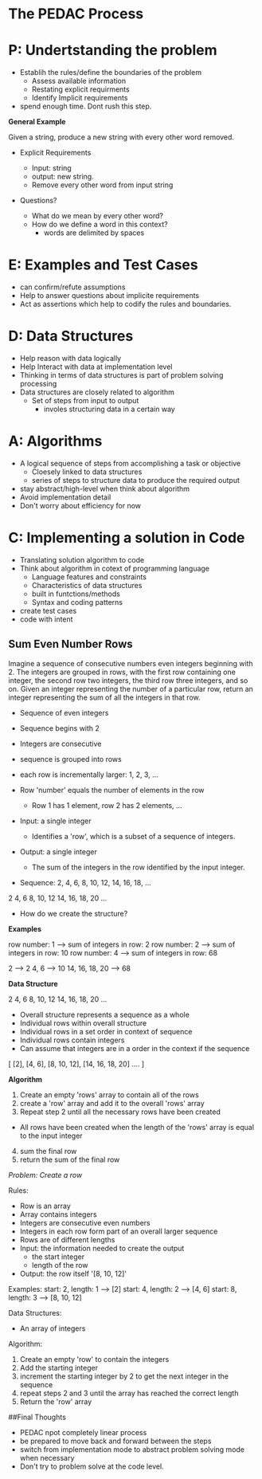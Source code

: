 # The PEDAC Process

# P: Undertstanding the problem

- Establih the rules/define the boundaries of the problem
  - Assess available information
  - Restating explicit requirments
  - Identify Implicit requirements
- spend enough time. Dont rush this step.

**General Example**

Given a string, produce a new string with every other word removed. 

- Explicit Requirements
  - Input: string
  - output: new string.
  - Remove every other word from input string

- Questions?
  - What do we mean by every other word?
  - How do we define a word in this context?
    - words are delimited by spaces

# E: Examples and Test Cases

- can confirm/refute assumptions
- Help to answer questions about implicite requirements
- Act as assertions which help to codify the rules and boundaries.


# D: Data Structures

- Help reason with data logically
- Help Interact with data at implementation level
- Thinking in terms of data structures is part of problem solving processing
- Data structures are closely related to algorithm
  - Set of steps from input to output
    - involes structuring data in a certain way

# A: Algorithms

- A logical sequence of steps from accomplishing a task or objective
  - Cloesely linked to data structures
  - series of steps to structure data to produce the required output
- stay abstract/high-level when think about algorithm
- Avoid implementation detail
- Don't worry about efficiency for now

# C: Implementing a solution in Code

- Translating solution algorithm to code
- Think about algorithm in cotext of programming language
  - Language features and constraints
  - Characteristics of data structures
  - built in funtctions/methods
  - Syntax and coding patterns
- create test cases
- code with intent

## Sum Even Number Rows

Imagine a sequence of consecutive numbers even integers beginning with 2. The integers are grouped in rows, with the first row containing one integer, the second row two integers, the third row three integers, and so on. Given an integer representing the number of a particular row, return an integer representing the sum of all the integers in that row. 

- Sequence of even integers
- Sequence begins with 2
- Integers are consecutive
- sequence is grouped into rows
- each row is incrementally larger: 1, 2, 3, ...
- Row 'number' equals the number of elements in the row
  - Row 1 has 1 element, row 2 has 2 elements, ...
- Input: a single integer
  - Identifies a 'row', which is a subset of a sequence of integers. 
- Output: a single integer
  - The sum of the integers in the row identified by the input integer.

- Sequence:
2, 4, 6, 8, 10, 12, 14, 16, 18, ... 

2
4, 6
8, 10, 12
14, 16, 18, 20
...

- How do we create the structure?

**Examples**

row number: 1 --> sum of integers in row: 2
row number: 2 --> sum of integers in row: 10
row number: 4 --> sum of integers in row: 68

2 --> 2
4, 6 --> 10
14, 16, 18, 20 --> 68

**Data Structure**

2
4, 6
8, 10, 12
14, 16, 18, 20
...

- Overall structure represents a sequence as a whole
- Individual rows within overall structure
- Individual rows in a set order in context of sequence
- Individual rows contain integers
- Can assume that integers are in a order in the context if the sequence

[
  [2],
  [4, 6],
  [8, 10, 12],
  [14, 16, 18, 20]
  .... 
]

**Algorithm**

1. Create an empty 'rows' array to contain all of the rows
2. create a 'row' array and add it to the overall 'rows' array
3. Repeat step 2 until all the necessary rows have been created
  - All rows have been created when the length of the 'rows' array is equal to the input integer
4. sum the final row
5. return the sum of the final row

*Problem: Create a row*

Rules: 
- Row is an array
- Array contains integers
- Integers are consecutive even numbers
- Integers in each row form part of an overall larger sequence
- Rows are of different lengths
- Input: the information needed to create the output
  - the start integer
  - length of the row
- Output: the row itself '[8, 10, 12]'

Examples:
start: 2, length: 1 --> [2]
start: 4, length: 2 --> [4, 6]
start: 8, length: 3 --> [8, 10, 12]

Data Structures:
 - An array of integers

Algorithm:
1. Create an empty 'row' to contain the integers
2. Add the starting integer
3. increment the starting integer by 2 to get the next integer in the sequence
4. repeat steps 2 and 3 until the array has reached the correct length
5. Return the 'row' array

##Final Thoughts
- PEDAC npot completely linear process
- be prepared to move back and forward between the steps
- switch from implementation mode to abstract problem solving mode when necessary
- Don't try to problem solve at the code level.

